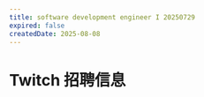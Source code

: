 ```yaml
---
title: software development engineer I 20250729
expired: false
createdDate: 2025-08-08
---
```


# Twitch 招聘信息

<JobPostingTable job-posting-json-path="twitch/data/software-development-engineer-20250729.json" />